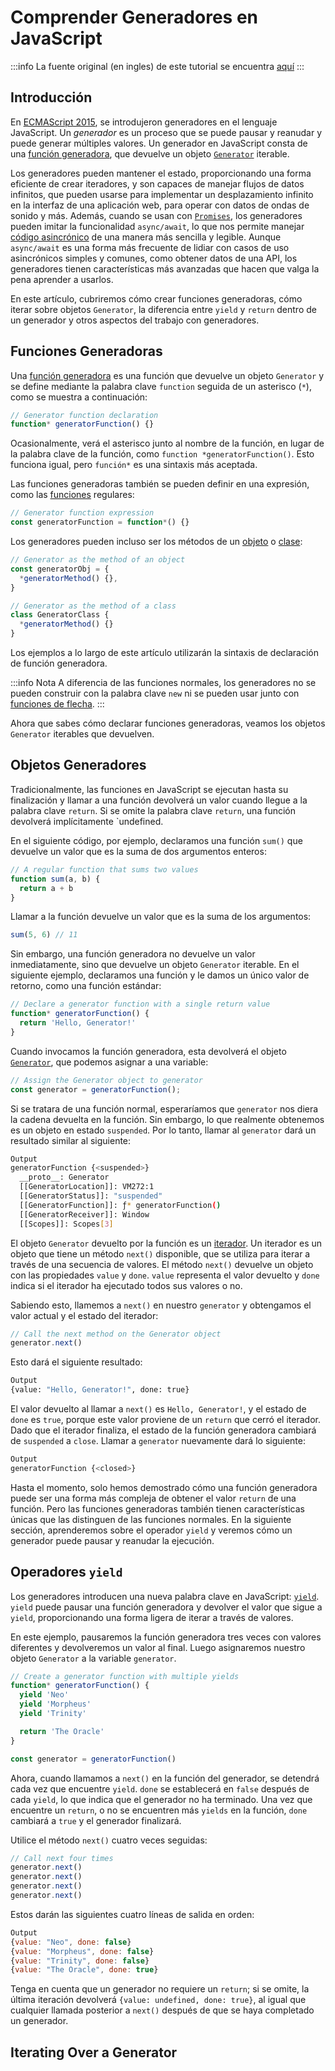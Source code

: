 # Comprender Generadores en JavaScript

:::info
La fuente original (en ingles) de este tutorial se encuentra [aquí](https://www.digitalocean.com/community/tutorials/understanding-generators-in-javascript)
:::

## Introducción

En [ECMAScript 2015](https://262.ecma-international.org/6.0/), se introdujeron generadores en el lenguaje JavaScript. Un _generador_ es un proceso que se puede pausar y reanudar y puede generar múltiples valores. Un generador en JavaScript consta de una [función generadora](https://developer.mozilla.org/en-US/docs/Web/JavaScript/Reference/Statements/function*), que devuelve un objeto [`Generator`](https://developer.mozilla.org/en-US/docs/Web/JavaScript/Reference/Global_Objects/Generator) iterable.

Los generadores pueden mantener el estado, proporcionando una forma eficiente de crear iteradores, y son capaces de manejar flujos de datos infinitos, que pueden usarse para implementar un desplazamiento infinito en la interfaz de una aplicación web, para operar con datos de ondas de sonido y más. Además, cuando se usan con [`Promises`](https://www.digitalocean.com/community/tutorials/how-to-write-asynchronous-code-in-node-js#using-promises-for-concise-asynchronous-programming), los generadores pueden imitar la funcionalidad `async/await`, lo que nos permite manejar [código asincrónico](https://www.digitalocean.com/community/tutorials/how-to-write-asynchronous-code-in-node-js) de una manera más sencilla y legible. Aunque `async/await` es una forma más frecuente de lidiar con casos de uso asincrónicos simples y comunes, como obtener datos de una API, los generadores tienen características más avanzadas que hacen que valga la pena aprender a usarlos.

En este artículo, cubriremos cómo crear funciones generadoras, cómo iterar sobre objetos `Generator`, la diferencia entre `yield` y `return` dentro de un generador y otros aspectos del trabajo con generadores.


## Funciones Generadoras

Una [función generadora](https://developer.mozilla.org/en-US/docs/Web/JavaScript/Reference/Statements/function*) es una función que devuelve un objeto `Generator` y se define mediante la palabra clave `function` seguida de un asterisco (`*`), como se muestra a continuación:


```js
// Generator function declaration
function* generatorFunction() {}
```


Ocasionalmente, verá el asterisco junto al nombre de la función, en lugar de la palabra clave de la función, como `function *generatorFunction()`. Esto funciona igual, pero `función*` es una sintaxis más aceptada.

Las funciones generadoras también se pueden definir en una expresión, como las [funciones](./how-to-define-functions-in-javascript.html) regulares:


```js
// Generator function expression
const generatorFunction = function*() {}
```

Los generadores pueden incluso ser los métodos de un [objeto](./understanding-objects-in-javascript.html) o [clase](./understanding-classes-in-javascript.html):


```js
// Generator as the method of an object
const generatorObj = {
  *generatorMethod() {},
}

// Generator as the method of a class
class GeneratorClass {
  *generatorMethod() {}
}
```


Los ejemplos a lo largo de este artículo utilizarán la sintaxis de declaración de función generadora.


:::info Nota
A diferencia de las funciones normales, los generadores no se pueden construir con la palabra clave `new` ni se pueden usar junto con [funciones de flecha](https://developer.mozilla.org/en-US/docs/Web/JavaScript/Reference/Functions/Arrow_functions).
:::


Ahora que sabes cómo declarar funciones generadoras, veamos los objetos `Generator` iterables que devuelven.

## Objetos Generadores

Tradicionalmente, las funciones en JavaScript se ejecutan hasta su finalización y llamar a una función devolverá un valor cuando llegue a la palabra clave `return`. Si se omite la palabra clave `return`, una función devolverá implícitamente `undefined.

En el siguiente código, por ejemplo, declaramos una función `sum()` que devuelve un valor que es la suma de dos argumentos enteros:



```js
// A regular function that sums two values
function sum(a, b) {
  return a + b
}
```

Llamar a la función devuelve un valor que es la suma de los argumentos:



```js
sum(5, 6) // 11
```


Sin embargo, una función generadora no devuelve un valor inmediatamente, sino que devuelve un objeto `Generator` iterable. En el siguiente ejemplo, declaramos una función y le damos un único valor de retorno, como una función estándar:


```js
// Declare a generator function with a single return value
function* generatorFunction() {
  return 'Hello, Generator!'
}
```

Cuando invocamos la función generadora, esta devolverá el objeto [`Generator`](https://developer.mozilla.org/en-US/docs/Web/JavaScript/Reference/Global_Objects/Generator), que podemos asignar a una variable:


```js
// Assign the Generator object to generator
const generator = generatorFunction();
```

Si se tratara de una función normal, esperaríamos que `generator` nos diera la cadena devuelta en la función. Sin embargo, lo que realmente obtenemos es un objeto en estado `suspended`. Por lo tanto, llamar al `generator` dará un resultado similar al siguiente:



```sh
Output
generatorFunction {<suspended>}
  __proto__: Generator
  [[GeneratorLocation]]: VM272:1
  [[GeneratorStatus]]: "suspended"
  [[GeneratorFunction]]: ƒ* generatorFunction()
  [[GeneratorReceiver]]: Window
  [[Scopes]]: Scopes[3]
```

El objeto `Generator` devuelto por la función es un [iterador](https://developer.mozilla.org/en-US/docs/Web/JavaScript/Reference/Iteration_protocols#the_iterator_protocol). Un iterador es un objeto que tiene un método `next()` disponible, que se utiliza para iterar a través de una secuencia de valores. El método `next()` devuelve un objeto con las propiedades `value` y `done`. `value` representa el valor devuelto y `done` indica si el iterador ha ejecutado todos sus valores o no.

Sabiendo esto, llamemos a `next()` en nuestro `generator` y obtengamos el valor actual y el estado del iterador:


```js
// Call the next method on the Generator object
generator.next()
```

Esto dará el siguiente resultado:


```sh
Output
{value: "Hello, Generator!", done: true}
```


El valor devuelto al llamar a `next()` es `Hello, Generator!`, y el estado de `done` es `true`, porque este valor proviene de un `return` que cerró el iterador. Dado que el iterador finaliza, el estado de la función generadora cambiará de `suspended` a `close`. Llamar a `generator` nuevamente dará lo siguiente:


```sh
Output
generatorFunction {<closed>}
```

Hasta el momento, solo hemos demostrado cómo una función generadora puede ser una forma más compleja de obtener el valor `return` de una función. Pero las funciones generadoras también tienen características únicas que las distinguen de las funciones normales. En la siguiente sección, aprenderemos sobre el operador `yield` y veremos cómo un generador puede pausar y reanudar la ejecución.

## Operadores `yield`

Los generadores introducen una nueva palabra clave en JavaScript: [`yield`](https://developer.mozilla.org/en-US/docs/Web/JavaScript/Reference/Operators/yield). `yield` puede pausar una función generadora y devolver el valor que sigue a `yield`, proporcionando una forma ligera de iterar a través de valores.

En este ejemplo, pausaremos la función generadora tres veces con valores diferentes y devolveremos un valor al final. Luego asignaremos nuestro objeto `Generator` a la variable `generator`.


```js
// Create a generator function with multiple yields
function* generatorFunction() {
  yield 'Neo'
  yield 'Morpheus'
  yield 'Trinity'

  return 'The Oracle'
}

const generator = generatorFunction()
```


Ahora, cuando llamamos a `next()` en la función del generador, se detendrá cada vez que encuentre `yield`. `done` se establecerá en `false` después de cada `yield`, lo que indica que el generador no ha terminado. Una vez que encuentre un `return`, o no se encuentren más `yields` en la función, `done` cambiará a `true` y el generador finalizará.

Utilice el método `next()` cuatro veces seguidas:


```js
// Call next four times
generator.next()
generator.next()
generator.next()
generator.next()
```

Estos darán las siguientes cuatro líneas de salida en orden:


```js
Output
{value: "Neo", done: false}
{value: "Morpheus", done: false}
{value: "Trinity", done: false}
{value: "The Oracle", done: true}
```

Tenga en cuenta que un generador no requiere un `return`; si se omite, la última iteración devolverá `{value: undefined, done: true}`, al igual que cualquier llamada posterior a `next()` después de que se haya completado un generador.



## Iterating Over a Generator


